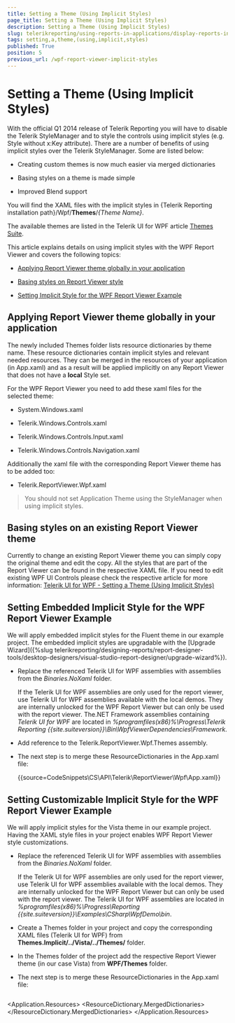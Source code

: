```yaml
---
title: Setting a Theme (Using Implicit Styles)
page_title: Setting a Theme (Using Implicit Styles) 
description: Setting a Theme (Using Implicit Styles)
slug: telerikreporting/using-reports-in-applications/display-reports-in-applications/wpf-application/setting-a-theme-(using-implicit-styles)
tags: setting,a,theme,(using,implicit,styles)
published: True
position: 5
previous_url: /wpf-report-viewer-implicit-styles
---
```


# Setting a Theme (Using Implicit Styles)

With the official Q1 2014 release of Telerik Reporting you will have to disable the Telerik StyleManager and to style the controls using implicit styles (e.g. Style without x:Key attribute). There are a number of benefits of using implicit styles over the Telerik StyleManager. Some are listed below: 

* Creating custom themes is now much easier via merged dictionaries

* Basing styles on a theme is made simple

* Improved Blend support

You will find the XAML files with the implicit styles in {Telerik Reporting installation path}/Wpf/__Themes__/_{Theme Name}_. 

The available themes are listed in the Telerik UI for WPF article [Themes Suite](https://docs.telerik.com/devtools/wpf/styling-and-appearance/themes-suite/available-themes). 

This article explains details on using implicit styles with the WPF Report Viewer and covers the following topics: 

* [Applying Report Viewer theme globally in your application](#applying-report-viewer-theme-globally-in-your-application)

* [Basing styles on Report Viewer style](#basing-styles-on-an-existing-report-viewer-theme)

* [Setting Implicit Style for the WPF Report Viewer Example](#setting-embedded-implicit-style-for-the-wpf-report-viewer-example)

## Applying Report Viewer theme globally in your application

The newly included Themes folder lists resource dictionaries by theme name. These resource dictionaries contain implicit styles and relevant needed resources. They can be merged in the resources of your application (in App.xaml) and as a result will be applied implicitly on any Report Viewer that does not have a __local__ Style set. 

For the WPF Report Viewer you need to add these xaml files for the selected theme: 

* System.Windows.xaml

* Telerik.Windows.Controls.xaml

* Telerik.Windows.Controls.Input.xaml

* Telerik.Windows.Controls.Navigation.xaml

Additionally the xaml file with the corresponding Report Viewer theme has to be added too: 

* Telerik.ReportViewer.Wpf.xaml

>You should not set Application Theme using the StyleManager when using implicit styles. 


## Basing styles on an existing Report Viewer theme

Currently to change an existing Report Viewer theme you can simply copy the original theme and edit the copy. All the styles that are part of the Report Viewer can be found in the respective XAML file. If you need to edit existing WPF UI Controls please check the respective article for more information: [Telerik UI for WPF - Setting a Theme (Using Implicit Styles)](http://www.telerik.com/help/wpf/styling-apperance-implicit-styles-overview.html) 

## Setting Embedded Implicit Style for the WPF Report Viewer Example

We will apply embedded implicit styles for the Fluent theme in our example project. The embedded implicit styles are upgradable with the [Upgrade Wizard]({%slug telerikreporting/designing-reports/report-designer-tools/desktop-designers/visual-studio-report-designer/upgrade-wizard%}). 

* Replace the referenced Telerik UI for WPF assemblies with assemblies from the _Binaries.NoXaml_ folder. 

	If the Telerik UI for WPF assemblies are only used for the report viewer, use Telerik UI for WPF assemblies available with the local demos. They are internally unlocked for the WPF Report Viewer but can only be used with the report viewer. The.NET Framework assemblies containing *Telerik UI for WPF* are located in _%programfiles(x86)%\Progress\Telerik Reporting {{site.suiteversion}}\Bin\WpfViewerDependencies\Framework_. 

* Add reference to the Telerik.ReportViewer.Wpf.Themes assembly. 

* The next step is to merge these ResourceDictionaries in the App.xaml file:

	{{source=CodeSnippets\CS\API\Telerik\ReportViewer\Wpf\App.xaml}}


## Setting Customizable Implicit Style for the WPF Report Viewer Example

We will apply implicit styles for the Vista theme in our example project. Having the XAML style files in your project enables WPF Report Viewer style customizations. 

* Replace the referenced Telerik UI for WPF assemblies with assemblies from the _Binaries.NoXaml_ folder. 

	If the Telerik UI for WPF assemblies are only used for the report viewer, use Telerik UI for WPF assemblies available with the local demos. They are internally unlocked for the WPF Report Viewer but can only be used with the report viewer. The Telerik UI for WPF assemblies are located in _%programfiles(x86)%\Progress\Reporting {{site.suiteversion}}\Examples\CSharp\WpfDemo\bin_. 

* Create a Themes folder in your project and copy the corresponding XAML files (Telerik UI for WPF) from __Themes.Implicit/../Vista/../Themes/__ folder.

* In the Themes folder of the project add the respective Report Viewer theme (in our case Vista) from __WPF/Themes__ folder.

* The next step is to merge these ResourceDictionaries in the App.xaml file:

	````XML
<Application x:Class="WpfApplication1.App"
			xmlns="http://schemas.microsoft.com/winfx/2006/xaml/presentation"
			xmlns:x="http://schemas.microsoft.com/winfx/2006/xaml"
			StartupUri="MainWindow.xaml">
	 <Application.Resources>
	   <ResourceDictionary>
		 <ResourceDictionary.MergedDictionaries>
		   <ResourceDictionary Source="/Themes/System.Windows.xaml"/>
		   <ResourceDictionary Source="/Themes/Telerik.Windows.Controls.xaml"/>
		   <ResourceDictionary Source="/Themes/Telerik.Windows.Controls.Input.xaml"/>
		   <ResourceDictionary Source="/Themes/Telerik.Windows.Controls.Navigation.xaml"/>
		   <ResourceDictionary Source="/Themes/Telerik.ReportViewer.Wpf.xaml"/>
		 </ResourceDictionary.MergedDictionaries>
	   </ResourceDictionary>
	 </Application.Resources>
	</Application>
````

